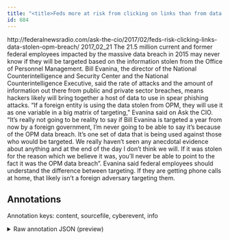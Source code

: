 ```yaml
---
title: "<title>Feds more at risk from clicking on links than from data stolen during OPM breach - FederalNewsRadio.com</title>"
id: 684
---
```


<title>Feds more at risk from clicking on links than from data stolen during OPM breach - FederalNewsRadio.com</title>
<source> http://federalnewsradio.com/ask-the-cio/2017/02/feds-risk-clicking-links-data-stolen-opm-breach/ </source>
<date> 2017_02_21 </date>
<text> 
The 21.5 million current and former federal employees impacted by the massive data breach in 2015 may never know if they will be targeted based on the information stolen from the Office of Personnel Management.
Bill Evanina, the director of the National Counterintelligence and Security Center and the National Counterintelligence Executive, said the rate of attacks and the amount of information out there from public and private sector breaches, means hackers likely will bring together a host of data to use in spear phishing attacks.
“If a foreign entity is using the data stolen from OPM, they will use it as one variable in a big matrix of targeting,” Evanina said on Ask the CIO.
“It’s really not going to be reality to say if Bill Evanina is targeted a year from now by a foreign government, I’m never going to be able to say it’s because of the OPM data breach.
It’s one set of data that is being used against those who would be targeted.
We really haven’t seen any anecdotal evidence about anything and at the end of the day I don’t think we will.
If it was stolen for the reason which we believe it was, you’ll never be able to point to the fact it was the OPM data breach”.
Evanina said federal employees should understand the difference between targeting.
If they are getting phone calls at home, that likely isn’t a foreign adversary targeting them.
</text>



## Annotations

Annotation keys: content, sourcefile, cyberevent, info

<details>
<summary>Raw annotation JSON (preview)</summary>

```json
{
  "content": "The 21.5 million current and former federal employees impacted by the massive data breach in 2015 may never know if they will be targeted based on the information stolen from the Office of Personnel Management. Bill Evanina, the director of the National Counterintelligence and Security Center and the National Counterintelligence Executive, said the rate of attacks and the amount of information out there from public and private sector breaches, means hackers likely will bring together a host of data to use in spear phishing attacks. \u201cIf a foreign entity is using the data stolen from OPM, they will use it as one variable in a big matrix of targeting,\u201d Evanina said on Ask the CIO. \u201cIt\u2019s really not going to be reality to say if Bill Evanina is targeted a year from now by a foreign government, I\u2019m never going to be able to say it\u2019s because of the OPM data breach. It\u2019s one set of data that is being used against those who would be targeted. We really haven\u2019t seen any anecdotal evidence about anything and at the end of the day I don\u2019t think we will. If it was stolen for the reason which we believe it was, you\u2019ll never be able to point to the fact it was the OPM data breach\u201d. Evanina said federal employees should understand the difference between targeting. If they are getting phone calls at home, that likely isn\u2019t a foreign adversary targeting them.",
  "sourcefile": "684.txt",
  "cyberevent": {
    "hopper": [
      {
        "index": 0,
        "relation": "Same",
        "events": [
          {
            "index": "E1",
            "type": "Attack",
            "realis": "Actual",
            "nugget": {
              "startOffset": 79,
              "index": "T1",
              "endOffset": 90,
              "text": "data breach"
            },
            "argument": [
              {
                "index": "T4",
                "text": "21.5 million",
                "endOffset": 17,
                "role": {
                  "type": "Number-of-Victim"
                },
                "startOffset": 5,
                "type": "Number"
              },
              {
                "index": "T2",
                "text": "2015",
                "endOffset": 98,
                "role": {
                  "type": "Time"
                },
                "startOffset": 94,
                "type": "Time"
              },
              {
                "index": "T3",
                "text": "federal employees",
                "endOffset": 54,
                "role": {
                  "type": "Victim"
                },
                "startOffset": 37,
                "type": "Person"
              }
            ],
            "subtype": "Databreach"
          },
          {
            "index": "E2",
            "type": "Attack",
            "realis": "Actual",
            "nugget": {
              "startOffset": 148,
              "index": "T5",
              "endOffset": 170,
              "text": "the information stolen"
            },
            "argument": [
              {
                "index": "T6",
                "text": "the Office of Personnel Management",
                "endOffset": 210,
                "role": {
                  "type": "Victim"
                },
                "startOffset": 176,
                "type": "Organization"
              }
            ],
            "subtype": "Databreach"
          }
        ]
      },
      {
        "index": 1,
        "relation": "Same",
        "events": [
          {
            "index": "E8",
            "type": "Attack",
            "realis": "Generic",
            "nugget": {
              "startOffset": 1065,
              "index": "T18",
              "endOffset": 1075,
              "text": "was stolen"
            },
            "argument": [
              {
                "index": "T19",
                "text": "it",
                "endOffset": 1064,
             
```
</details>
